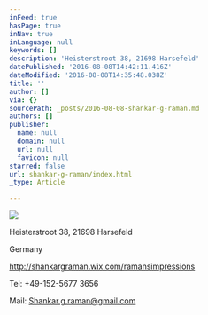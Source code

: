 ```yaml
---
inFeed: true
hasPage: true
inNav: true
inLanguage: null
keywords: []
description: 'Heisterstroot 38, 21698 Harsefeld'
datePublished: '2016-08-08T14:42:11.416Z'
dateModified: '2016-08-08T14:35:48.038Z'
title: ''
author: []
via: {}
sourcePath: _posts/2016-08-08-shankar-g-raman.md
authors: []
publisher:
  name: null
  domain: null
  url: null
  favicon: null
starred: false
url: shankar-g-raman/index.html
_type: Article

---
```

![](https://the-grid-user-content.s3-us-west-2.amazonaws.com/cb1e4a6b-5c8f-407b-9bc1-2d11d3e640d2.jpg)

Heisterstroot 38, 21698 Harsefeld

Germany

http://shankargraman.wix.com/ramansimpressions

Tel: +49-152-5677 3656

Mail: Shankar.g.raman@gmail.com